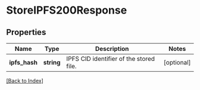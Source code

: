 # StoreIPFS200Response

## Properties

Name | Type | Description | Notes
------------ | ------------- | ------------- | -------------
**ipfs_hash** | **string** | IPFS CID identifier of the stored file. | [optional]

[[Back to Index]](../index.md)
